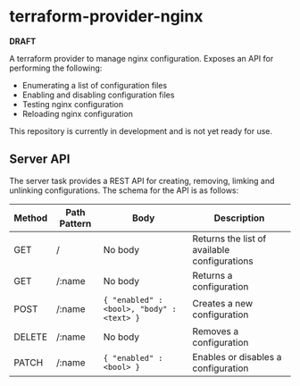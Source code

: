 # terraform-provider-nginx

**DRAFT**

A terraform provider to manage nginx configuration. Exposes an API for performing the following:

  * Enumerating a list of configuration files
  * Enabling and disabling configuration files
  * Testing nginx configuration
  * Reloading nginx configuration

This repository is currently in development and is not yet ready for use.


## Server API

The server task provides a REST API for creating, removing, limking and unlinking
configurations. The schema for the API is as follows:

| Method | Path Pattern | Body                                      | Description |
| ------ | ------------ | ----------------------------------------- | ----------- |
| GET    | /            | No body                                   | Returns the list of available configurations |
| GET    | /:name       | No body                                   | Returns a configuration |
| POST   | /:name       | `{ "enabled" : <bool>, "body" : <text> }` | Creates a new configuration |
| DELETE | /:name       | No body                                   | Removes a configuration |
| PATCH  | /:name       |`{ "enabled" : <bool> }`                   | Enables or disables a configuration |

